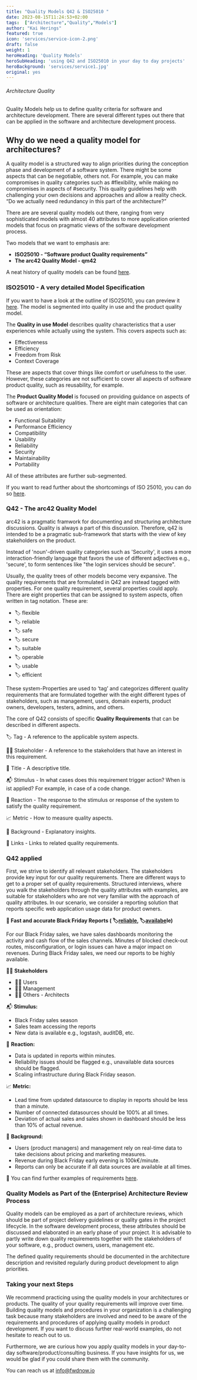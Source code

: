 ```yaml
---
title: "Quality Models Q42 & ISO25010 "
date: 2023-08-15T11:24:53+02:00
tags:  ["Architecture","Quality","Models"]
author: "Kai Herings"
featured: true
icon: 'services/service-icon-2.png'
draft: false
weight: 1
heroHeading: 'Quality Models'
heroSubHeading: 'using Q42 and ISO25010 in your day to day projects'
heroBackground: 'services/service1.jpg'
original: yes
---
```


###### Architecture Quality

Quality Models help us to define quality criteria for software and architecture development. There are several different types out there that can be applied in the software and architecture development process.

## Why do we need a quality model for architectures?

A quality model is a structured way to align priorities during the conception phase and development of a software system. There might be some aspects that can be negotiable, others not. For example, you can make compromises in quality categories such as #flexibility, while making no compromises in aspects of #security. This quality guidelines help with challenging your own decisions and approaches and allow a reality check. “Do we actually need redundancy in this part of the architecture?”

There are are several quality models out there, ranging from very sophisticated models with almost 40 attributes to more application oriented models that focus on pragmatic views of the software development process. 

Two models that we want to emphasis are:

-  **ISO25010 - “Software product Quality requirements”**
-  **The arc42 Quality Model - qm42**

A neat history of quality models can be found [here](https://quality.arc42.org/articles/quality-models).

### ISO25010 - A very detailed Model Specification

If you want to have a look at the outline of ISO25010, you can preview it [here](https://www.iso.org/obp/ui/#iso:std:iso-iec:25010:ed-1:v1:en). The model is segmented into quality in use and the product quality model. 

The **Quality in use Model** describes quality characteristics that a user experiences while actually using the system. This covers aspects such as: 

- Effectiveness
- Efficiency
- Freedom from Risk
- Context Coverage

These are aspects that cover things like comfort or usefulness to the user. However, these categories are not sufficient to cover all aspects of software product quality, such as reusability, for example.

The **Product Quality Model** is focused on providing guidance on aspects of software or architecture qualities. There are eight main categories that can be used as orientation:

- Functional Suitability
- Performance Efficiency
- Compatibility
- Usability
- Reliability
- Security
- Maintainability
- Portability

All of these attributes are further sub-segmented. 

If you want to read further about the shortcomings of ISO 25010, you can do so [here](https://quality.arc42.org/articles/iso-25010-shortcomings).

### Q42 - The arc42 Quality Model

arc42 is a pragmatic framwork for documenting and structuring architecture discussions. Quality is always a part of this discussion. Therefore, q42 is intended to be a pragmatic sub-framework that starts with the view of key stakeholders on the product. 

Instead of 'noun'-driven quality categories such as 'Security', it uses a more interaction-friendly language that favors the use of different adjectives e.g., 'secure', to form sentences like "the login services should be secure". 

Usually, the quality trees of other models become very expansive. The quality requirements that are formulated in Q42 are instead tagged with properties. For one quality requirement, several properties could apply. There are eight properties that can be assigned to system aspects, often written in tag notation. These are:

- 🏷️ flexible
- 🏷️ reliable
- 🏷️ safe
- 🏷️ secure
- 🏷️ suitable
- 🏷️ operable
- 🏷️ usable
- 🏷️ efficient

These system-Properties are used to ‘tag’ and categorizes different quality requirements that are formulated together with the eight different types of stakeholders, such as management, users, domain experts, product owners, developers, testers, admins, and others.

The core of Q42 consists of specific **Quality Requirements** that can be described in different aspects. 

🏷️ Tag - A reference to the applicable system aspects.

🧑‍💻 Stakeholder - A reference to the stakeholders that have an interest in this requirement.

📰 Title - A descriptive title.

📬 Stimulus - In what cases does this requirement trigger action? When is ist applied? For example, in case of a code change.

📲 Reaction - The response to the stimulus or response of the system to satisfy the quality requirement.

📈 Metric - How to measure quality aspects.

📄 Background - Explanatory insights.

🔗 Links - Links to related quality requirements.

### Q42 applied

First, we strive to identify all relevant stakeholders. The stakeholders provide key input for our quality requirements. There are different ways to get to a proper set of quality requirements. Structured interviews, where you walk the stakeholders through the quality attributes with examples, are suitable for stakeholders who are not very familiar with the approach of quality attributes.  In our scenario, we consider a reporting solution that reports specific web application usage data for product owners.

**📰 Fast and accurate Black Friday Reports ( 🏷️[reliable](https://quality.arc42.org/tag-reliable/), 🏷️[availabe](https://quality.arc42.org/qualities/availability)le)**

For our Black Friday sales, we have sales dashboards monitoring the activity and cash flow of the sales channels. Minutes of blocked check-out routes, misconfiguration, or login issues can have a major impact on revenues. During Black Friday sales, we need our reports to be highly available. 

🧑‍💻 **Stakeholders**
- 🧑‍💻 Users
- 👩‍💼 Management
- 👨‍🔧 Others - Architects

📬 **Stimulus:** 

- Black Friday sales season
- Sales team accessing the reports
- New data is available e.g., logstash, auditDB, etc.

📲  **Reaction:**

- Data is updated in reports within minutes.
- Reliability issues should be flagged e.g., unavailable data sources should be flagged.
- Scaling infrastructure during Black Friday season.

📈 **Metric:**

- Lead time from updated datasource to display in reports should be less than a minute.
- Number of connected datasources should be 100% at all times.
- Deviation of actual sales and sales shown in dashboard should be less than 10% of actual revenue.

📄 **Background:**

- Users (product managers) and management rely on real-time data to take decisions about pricing and marketing measures.
- Revenue during Black Friday early evening is 100k€/minute.
- Reports can only be accurate if all data sources are available at all times.

🔗 You can find further examples of requirements [here](https://quality.arc42.org/requirements/).

### Quality Models as Part of the (Enterprise) Architecture Review Process

Quality models can be employed as a part of architecture reviews, which should be part of project delivery guidelines or quality gates in the project lifecycle. In the software development process, these attributes should be discussed and elaborated in an early phase of your project. It is advisable to partly write down quality requirements together with the stakeholders of your software, e.g., product owners, users, management etc.

The defined quality requirements should be documented in the architecture description and revisited regularly during product development to align priorities.

### Taking your next Steps 

We recommend practicing using the quality models in your architectures or products. The quality of your quality requirements will improve over time. Building quality models and procedures in your organization is a challenging task because many stakeholders are involved and need to be aware of the requirements and procedures of applying quality models in product development. If you want to discuss further real-world examples, do not hesitate to reach out to us.

Furthermore, we are curious how you apply quality models in your day-to-day software/product/consulting business. If you have insights for us, we would be glad if you could share them with the community. 

You can reach us at [info@fwdnow.io](mailto:info@fwdnow.io)